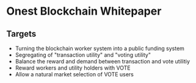 # Onest Blockchain Whitepaper

## Targets
- Turning the blockchain worker system into a public funding system
- Segregating of "transaction utility" and "voting utility"
- Balance the reward and demand between transaction and vote utilitiy 
- Reward workers and utility holders with VOTE
- Allow a natural market selection of VOTE users
